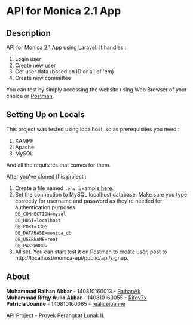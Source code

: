 # API for Monica 2.1 App

## Description

API for Monica 2.1 App using Laravel. It handles :
1. Login user 
2. Create new user
3. Get user data (based on ID or all of 'em)
4. Create new committee

You can test by simply accessing the website using Web Browser of your choice or [Postman](https://www.getpostman.com/).

## Setting Up on Locals

This project was tested using localhost, so as prerequisites you need :
1. XAMPP
2. Apache
3. MySQL

And all the requisites that comes for them.
</br>

After you've cloned this project :
1. Create a file named `.env`. Example [here](https://github.com/laravel/laravel/blob/master/.env.example).
2. Set the connection to MySQL localhost database. Make sure you type correctly for username and password as they're needed for authentication purposes. </br>
`DB_CONNECTION=mysql` </br>
`DB_HOST=localhost` </br>
`DB_PORT=3306` </br>
`DB_DATABASE=monica_db` </br>
`DB_USERNAME=root` </br>
`DB_PASSWORD=`
3. All set. You can start test it on Postman to create user, post to http://localhost/monica-api/public/api/signup.

## About

**Muhammad Raihan Akbar** - 140810160013 - [RaihanAk](https://github.com/RaihanAk) </br>
**Muhammad Rifqy Aulia Akbar** - 140810160055 - [Rifqy7x](https://github.com/Rifqy7x) </br>
**Patricia Joanne** - 140810160065 - [realicejoanne](https://github.com/realicejoanne) </br>

API Project - Proyek Perangkat Lunak II.
